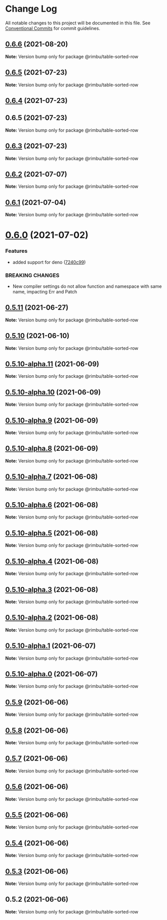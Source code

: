 # Change Log

All notable changes to this project will be documented in this file.
See [Conventional Commits](https://conventionalcommits.org) for commit guidelines.

## [0.6.6](https://github.com/rimbu-org/rimbu/compare/@rimbu/table-sorted-row@0.6.5...@rimbu/table-sorted-row@0.6.6) (2021-08-20)

**Note:** Version bump only for package @rimbu/table-sorted-row





## [0.6.5](https://github.com/rimbu-org/rimbu/compare/@rimbu/table-sorted-row@0.6.4...@rimbu/table-sorted-row@0.6.5) (2021-07-23)

**Note:** Version bump only for package @rimbu/table-sorted-row





## [0.6.4](https://github.com/rimbu-org/rimbu/compare/@rimbu/table-sorted-row@0.6.3...@rimbu/table-sorted-row@0.6.4) (2021-07-23)



## 0.6.5 (2021-07-23)

**Note:** Version bump only for package @rimbu/table-sorted-row





## [0.6.3](https://github.com/rimbu-org/rimbu/compare/@rimbu/table-sorted-row@0.6.2...@rimbu/table-sorted-row@0.6.3) (2021-07-23)

**Note:** Version bump only for package @rimbu/table-sorted-row





## [0.6.2](https://github.com/rimbu-org/rimbu/compare/@rimbu/table-sorted-row@0.6.1...@rimbu/table-sorted-row@0.6.2) (2021-07-07)

**Note:** Version bump only for package @rimbu/table-sorted-row





## [0.6.1](https://github.com/rimbu-org/rimbu/compare/@rimbu/table-sorted-row@0.6.0...@rimbu/table-sorted-row@0.6.1) (2021-07-04)

**Note:** Version bump only for package @rimbu/table-sorted-row





# [0.6.0](https://github.com/rimbu-org/rimbu/compare/@rimbu/table-sorted-row@0.5.11...@rimbu/table-sorted-row@0.6.0) (2021-07-02)


### Features

* added support for deno ([7240c99](https://github.com/rimbu-org/rimbu/commit/7240c998904822e098d2abf6e8e6deda4f165f11))


### BREAKING CHANGES

* New compiler settings do not allow function and namespace with same name, impacting
Err and Patch





## [0.5.11](https://github.com/rimbu-org/rimbu/compare/@rimbu/table-sorted-row@0.5.10...@rimbu/table-sorted-row@0.5.11) (2021-06-27)

**Note:** Version bump only for package @rimbu/table-sorted-row





## [0.5.10](https://github.com/rimbu-org/rimbu/compare/@rimbu/table-sorted-row@0.5.10-alpha.11...@rimbu/table-sorted-row@0.5.10) (2021-06-10)

**Note:** Version bump only for package @rimbu/table-sorted-row





## [0.5.10-alpha.11](https://github.com/rimbu-org/rimbu/compare/@rimbu/table-sorted-row@0.5.10-alpha.10...@rimbu/table-sorted-row@0.5.10-alpha.11) (2021-06-09)

**Note:** Version bump only for package @rimbu/table-sorted-row





## [0.5.10-alpha.10](https://github.com/rimbu-org/rimbu/compare/@rimbu/table-sorted-row@0.5.10-alpha.9...@rimbu/table-sorted-row@0.5.10-alpha.10) (2021-06-09)

**Note:** Version bump only for package @rimbu/table-sorted-row





## [0.5.10-alpha.9](https://github.com/rimbu-org/rimbu/compare/@rimbu/table-sorted-row@0.5.10-alpha.8...@rimbu/table-sorted-row@0.5.10-alpha.9) (2021-06-09)

**Note:** Version bump only for package @rimbu/table-sorted-row





## [0.5.10-alpha.8](https://github.com/rimbu-org/rimbu/compare/@rimbu/table-sorted-row@0.5.10-alpha.7...@rimbu/table-sorted-row@0.5.10-alpha.8) (2021-06-09)

**Note:** Version bump only for package @rimbu/table-sorted-row





## [0.5.10-alpha.7](https://github.com/rimbu-org/rimbu/compare/@rimbu/table-sorted-row@0.5.10-alpha.6...@rimbu/table-sorted-row@0.5.10-alpha.7) (2021-06-08)

**Note:** Version bump only for package @rimbu/table-sorted-row





## [0.5.10-alpha.6](https://github.com/rimbu-org/rimbu/compare/@rimbu/table-sorted-row@0.5.10-alpha.5...@rimbu/table-sorted-row@0.5.10-alpha.6) (2021-06-08)

**Note:** Version bump only for package @rimbu/table-sorted-row





## [0.5.10-alpha.5](https://github.com/rimbu-org/rimbu/compare/@rimbu/table-sorted-row@0.5.10-alpha.4...@rimbu/table-sorted-row@0.5.10-alpha.5) (2021-06-08)

**Note:** Version bump only for package @rimbu/table-sorted-row





## [0.5.10-alpha.4](https://github.com/rimbu-org/rimbu/compare/@rimbu/table-sorted-row@0.5.10-alpha.3...@rimbu/table-sorted-row@0.5.10-alpha.4) (2021-06-08)

**Note:** Version bump only for package @rimbu/table-sorted-row





## [0.5.10-alpha.3](https://github.com/rimbu-org/rimbu/compare/@rimbu/table-sorted-row@0.5.10-alpha.2...@rimbu/table-sorted-row@0.5.10-alpha.3) (2021-06-08)

**Note:** Version bump only for package @rimbu/table-sorted-row





## [0.5.10-alpha.2](https://github.com/rimbu-org/rimbu/compare/@rimbu/table-sorted-row@0.5.10-alpha.1...@rimbu/table-sorted-row@0.5.10-alpha.2) (2021-06-08)

**Note:** Version bump only for package @rimbu/table-sorted-row





## [0.5.10-alpha.1](https://github.com/rimbu-org/rimbu/compare/@rimbu/table-sorted-row@0.5.10-alpha.0...@rimbu/table-sorted-row@0.5.10-alpha.1) (2021-06-07)

**Note:** Version bump only for package @rimbu/table-sorted-row





## [0.5.10-alpha.0](https://github.com/rimbu-org/rimbu/compare/@rimbu/table-sorted-row@0.5.9...@rimbu/table-sorted-row@0.5.10-alpha.0) (2021-06-07)

**Note:** Version bump only for package @rimbu/table-sorted-row





## [0.5.9](https://github.com/rimbu-org/rimbu/compare/@rimbu/table-sorted-row@0.5.8...@rimbu/table-sorted-row@0.5.9) (2021-06-06)

**Note:** Version bump only for package @rimbu/table-sorted-row





## [0.5.8](https://github.com/rimbu-org/rimbu/compare/@rimbu/table-sorted-row@0.5.7...@rimbu/table-sorted-row@0.5.8) (2021-06-06)

**Note:** Version bump only for package @rimbu/table-sorted-row





## [0.5.7](https://github.com/rimbu-org/rimbu/compare/@rimbu/table-sorted-row@0.5.6...@rimbu/table-sorted-row@0.5.7) (2021-06-06)

**Note:** Version bump only for package @rimbu/table-sorted-row





## [0.5.6](https://github.com/rimbu-org/rimbu/compare/@rimbu/table-sorted-row@0.5.5...@rimbu/table-sorted-row@0.5.6) (2021-06-06)

**Note:** Version bump only for package @rimbu/table-sorted-row





## [0.5.5](https://github.com/rimbu-org/rimbu/compare/@rimbu/table-sorted-row@0.5.4...@rimbu/table-sorted-row@0.5.5) (2021-06-06)

**Note:** Version bump only for package @rimbu/table-sorted-row





## [0.5.4](https://github.com/rimbu-org/rimbu/compare/@rimbu/table-sorted-row@0.5.3...@rimbu/table-sorted-row@0.5.4) (2021-06-06)

**Note:** Version bump only for package @rimbu/table-sorted-row





## [0.5.3](https://github.com/rimbu-org/rimbu/compare/@rimbu/table-sorted-row@0.5.2...@rimbu/table-sorted-row@0.5.3) (2021-06-06)

**Note:** Version bump only for package @rimbu/table-sorted-row





## 0.5.2 (2021-06-06)

**Note:** Version bump only for package @rimbu/table-sorted-row
